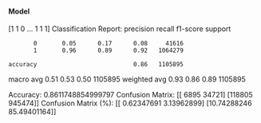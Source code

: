 #### Model
[1 1 0 ... 1 1 1]
Classification Report:
              precision    recall  f1-score   support

           0       0.05      0.17      0.08     41616
           1       0.96      0.89      0.92   1064279

    accuracy                           0.86   1105895
   macro avg       0.51      0.53      0.50   1105895
weighted avg       0.93      0.86      0.89   1105895

Accuracy: 0.8611748854999797
Confusion Matrix:
[[  6895  34721]
 [118805 945474]]
Confusion Matrix (%):
[[ 0.62347691  3.13962899]
 [10.74288246 85.49401164]]
